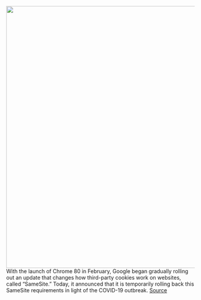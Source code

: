 <img src='https://cdn.vox-cdn.com/thumbor/CTAW25mIYrd6k-jtglmo4-LnlmY=/0x0:2040x1360/1200x800/filters:focal(857x517:1183x843)/cdn.vox-cdn.com/uploads/chorus_image/image/66601093/acastro_200207_3900_chrome_0001.0.0.jpg' width='700px' /><br/>
With the launch of Chrome 80 in February, Google began gradually rolling out an update that changes how third-party cookies work on websites, called “SameSite.” Today, it announced that it is temporarily rolling back this SameSite requirements in light of the COVID-19 outbreak.
<a href='https://www.theverge.com/2020/4/3/21207248/chrome-samesite-cookie-roll-back-update-privacy-settings'> Source <a/>